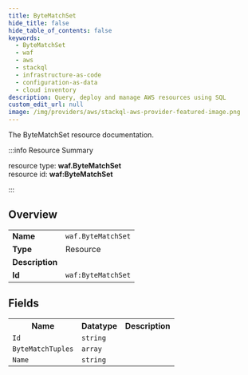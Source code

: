 ```yaml
---
title: ByteMatchSet
hide_title: false
hide_table_of_contents: false
keywords:
  - ByteMatchSet
  - waf
  - aws
  - stackql
  - infrastructure-as-code
  - configuration-as-data
  - cloud inventory
description: Query, deploy and manage AWS resources using SQL
custom_edit_url: null
image: /img/providers/aws/stackql-aws-provider-featured-image.png
---
```

The ByteMatchSet resource documentation.

:::info Resource Summary

<div class="row">
<div class="providerDocColumn">
<span>resource type:&nbsp;<b>waf.ByteMatchSet</b></span><br />
<span>resource id:&nbsp;<b>waf:ByteMatchSet</b></span><br />
</div>
</div>

:::

## Overview
<table><tbody>
<tr><td><b>Name</b></td><td><code>waf.ByteMatchSet</code></td></tr>
<tr><td><b>Type</b></td><td>Resource</td></tr>
<tr><td><b>Description</b></td><td></td></tr>
<tr><td><b>Id</b></td><td><code>waf:ByteMatchSet</code></td></tr>
</tbody></table>

## Fields
<table><tbody>
<tr><th>Name</th><th>Datatype</th><th>Description</th></tr>
<tr><td><code>Id</code></td><td><code>string</code></td><td></td></tr><tr><td><code>ByteMatchTuples</code></td><td><code>array</code></td><td></td></tr><tr><td><code>Name</code></td><td><code>string</code></td><td></td></tr>
</tbody></table>
